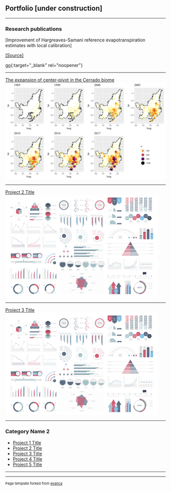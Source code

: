 ## Portfolio [under construction]

---

### Research publications 

[Improvement of Hargreaves-Samani reference evapotranspiration estimates with local calibration]

<a href="https://www.mdpi.com/2073-4441/11/11/2272" target="_blank">[Source]</a>

[go](http://stackoverflow.com){:target="_blank" rel="noopener"}

---
[The expansion of center-pivot in the Cerrado biome](http://revistas.fca.unesp.br/index.php/irriga/article/view/3889/2528)
<img src="images/Cerrado_CenterPivot.png?raw=true"/>

---
[Project 2 Title](/sample_page)
<img src="images/dummy_thumbnail.jpg?raw=true"/>

---
[Project 3 Title](http://example.com/)
<img src="images/dummy_thumbnail.jpg?raw=true"/>

---

### Category Name 2

- [Project 1 Title](http://example.com/)
- [Project 2 Title](http://example.com/)
- [Project 3 Title](http://example.com/)
- [Project 4 Title](http://example.com/)
- [Project 5 Title](http://example.com/)

---




---
<p style="font-size:11px">Page template forked from <a href="https://github.com/evanca/quick-portfolio">evanca</a></p>
<!-- Remove above link if you don't want to attibute -->
